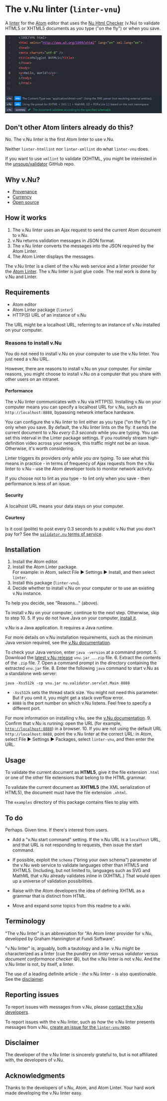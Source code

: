 # The v.Nu linter (`linter-vnu`)

A [linter](https://en.wikipedia.org/wiki/Lint_%28software%29) for the [Atom](https://atom.io/) editor that uses the [Nu Html Checker](http://validator.github.io/validator/) (v.Nu) to validate HTML5 or XHTML5 documents as you type ("on the fly") or when you save.

![Preview](https://github.com/fundisoftware/linter-vnu/blob/master/images/linter-vnu-demo.gif?raw=true)

## Don't other Atom linters already do this?

No. The v.Nu linter is the first Atom linter to use v.Nu.

Neither `linter-htmllint` nor `linter-xmllint` do what `linter-vnu` does.

If you want to use `xmllint` to validate (X)HTML, you might be interested in the [unsoup/validator](https://github.com/unsoup/validator) GitHub repo.

## Why v.Nu?

- [Provenance](https://github.com/validator/validator/issues/251#issuecomment-192209209)
- [Currency](https://github.com/validator/validator/graphs/commit-activity)
- [Open source](https://github.com/validator/validator)

## How it works

1. The v.Nu linter uses an Ajax request to send the current Atom document to v.Nu.
2. v.Nu returns validation messages in JSON format.
3. The v.Nu linter converts the messages into the JSON required by the Atom Linter.
4. The Atom Linter displays the messages.

The v.Nu linter is a client of the v.Nu web service and a linter provider for the [Atom Linter](https://atom.io/packages/linter). The v.Nu linter is just glue code. The real work is done by v.Nu and Linter.

## Requirements

- Atom editor
- Atom Linter package (`linter`)
- HTTP(S) URL of an instance of v.Nu

The URL might be a localhost URL, referring to an instance of v.Nu installed on your computer.

### Reasons to install v.Nu

You do not need to install v.Nu on your computer to use the v.Nu linter. You just need a v.Nu URL.

However, there are reasons to install v.Nu on your computer. For similar reasons, you might choose to install v.Nu on a computer that you share with other users on an intranet.

#### Performance

The v.Nu linter communicates with v.Nu via HTTP(S). Installing v.Nu on your computer means you can specify a localhost URL for v.Nu, such as `http://localhost:8888`, bypassing network interface hardware.

You can configure the v.Nu linter to lint either as you type ("on the fly") or only when you save. By default, the v.Nu linter lints on the fly: it sends the current document to v.Nu *every 0.3 seconds* while you are typing. You can set this interval in the Linter package settings. If you routinely stream high-definition video across your network, this traffic might not be an issue. Otherwise, it's worth considering.

Linter triggers its providers only _while you are typing_. To see what this means in practice - in terms of frequency of Ajax requests from the v.Nu linter to v.Nu - use the Atom developer tools to monitor network activity.

If you choose not to lint as you type - to lint only when you save - then performance is less of an issue.

#### Security

A localhost URL means your data stays on your computer.

#### Courtesy

Is it cool (polite) to post every 0.3 seconds to a public v.Nu that you don't pay for?
See the [`validator.nu` terms of service](https://about.validator.nu/#tos).

## Installation

1. Install the Atom editor.
2. Install the Atom Linter package. <br>
 For example: in Atom, select File &#x25b6; Settings &#x25b6; Install, and then select `linter`.
3. Install this package (`linter-vnu`).
4. Decide whether to install v.Nu on your computer or to use an existing v.Nu instance.

 To help you decide, see "Reasons..." (above).

 To install v.Nu on your computer, continue to the next step. Otherwise, skip to step 10.
5. If you do not have Java on your computer, [install it](https://java.com/en/download/).

 v.Nu is a Java application. It requires a Java runtime.

 For more details on v.Nu installation requirements, such as the minimum Java version required, see the [v.Nu documentation](http://validator.github.io/validator/#standalone).

 To check your Java version, enter `java -version` at a command prompt.
5. Download the [latest v.Nu release](https://github.com/validator/validator/releases/latest) `vnu.jar_`...`.zip` file.
6. Extract the contents of the `.zip` file.
7. Open a command prompt in the directory containing the extracted `vnu.jar` file.
8. Enter the following `java` command to start v.Nu as a standalone web server:
 ```shell
 java -Xss512k -cp vnu.jar nu.validator.servlet.Main 8888
 ```
 - `-Xss512k` sets the thread stack size. You might not need this parameter. But if you omit it, you might get a stack overflow error.
 - `8888` is the port number on which v.Nu listens. Feel free to specify a different port.

 For more information on installing v.Nu, see the [v.Nu documentation](http://validator.github.io/validator/#standalone).
9. Confirm that v.Nu is running: open the URL (for example, [`http://localhost:8888`](http://localhost:8888)) in a browser.
10. If you are not using the default URL `http://localhost:8888`, point the v.Nu linter at the correct URL: in Atom, select File &#x25b6; Settings &#x25b6; Packages, select `linter-vnu`, and then enter the URL.

## Usage

To validate the current document as **HTML5**, give it the file extension `.html` or one of the other file extensions that belong to the HTML grammar.

To validate the current document as **XHTML5** (the XML serialization of HTML5), the document must have the file extension `.xhtml`.

The `examples` directory of this package contains files to play with.

## To do

Perhaps. Given time. If there's interest from users.

- Add a "v.Nu start command" setting. If the v.Nu URL is a `localhost` URL, and that URL is not responding to requests, then issue the start command.

- If possible, exploit the `schema` ("bring your own schema") parameter of the v.Nu web service to validate languages other than HTML5 and XHTML5. (Including, but not limited to, languages such as SVG and MathML that v.Nu already validates inline in (X)HTML.) That would open up a universe of validation possibilities.

- Raise with the Atom developers the idea of defining XHTML as a grammar that is distinct from HTML.

- Move and expand some topics from this readme to a wiki.

## Terminology

"The v.Nu linter" is an abbreviation for "An Atom linter provider for v.Nu, developed by Graham Hannington at Fundi Software".

"v.Nu linter" is, arguably, both a tautology and a lie. v.Nu might be characterized as a linter (cue the punditry on *linter* versus *validator* versus *document conformance checker* :smile:), but the v.Nu linter is not v.Nu. And the v.Nu linter is not, by itself, a linter.

The use of a leading definite article - *the* v.Nu linter - is also questionable. See the [disclaimer](#disclaimer).

## Reporting issues

To report issues with messages from v.Nu, please [contact the v.Nu developers](http://validator.github.io/validator/site/nu-about.html#issues).

To report issues with the v.Nu linter, such as *how* the v.Nu linter presents messages from v.Nu, [create an issue for the `linter-vnu` repo](https://github.com/fundisoftware/linter-vnu).

## Disclaimer

The developer of the v.Nu linter is sincerely grateful to, but is not affiliated with, the developers of v.Nu.

## Acknowledgments

Thanks to the developers of v.Nu, Atom, and Atom Linter. Your hard work made developing the v.Nu linter easy.
